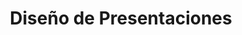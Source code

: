 ---
title: Diseño de Presentaciones
type: docs
weight: 40
url: /androidjava/presentation-design/
---